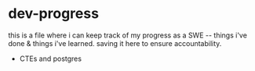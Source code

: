 # dev-progress

this is a file where i can keep track of my progress as a SWE -- things i've done & things i've learned. saving it here to ensure accountability.


- CTEs and postgres


